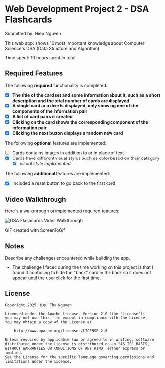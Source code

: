 # Web Development Project 2 - DSA Flashcards

Submitted by: Hieu Nguyen

This web app: shows 10 most important knowledge about Computer Science's DSA (Data Structure and Algorithm)

Time spent: 10 hours spent in total

## Required Features

The following **required** functionality is completed:

- [x] **The title of the card set and some information about it, such as a short description and the total number of cards are displayed**
- [x] **A single card at a time is displayed, only showing one of the components of the information pair**
- [x] **A list of card pairs is created**
- [x] **Clicking on the card shows the corresponding component of the information pair**
- [x] **Clicking the next button displays a random new card**

The following **optional** features are implemented:

- [ ] Cards contains images in addition to or in place of text
- [x] Cards have different visual styles such as color based on their category
  - [x] *visual style implemented*

The following **additional** features are implemented:

* [x] Included a reset button to go back to the first card

## Video Walkthrough

Here's a walkthrough of implemented required features:

<img src='https://media1.giphy.com/media/v1.Y2lkPTc5MGI3NjExeXM4aXJsOG85dWk0a2J4bWNoa2hwZWNkY3F5ejJjNWg1a2hlYXI0aCZlcD12MV9pbnRlcm5hbF9naWZfYnlfaWQmY3Q9Zw/jWHaaIf9vzp0PsLq5k/giphy.gif' title='DSA Flashcard Video Walkthrough' width='' alt='DSA Flashcards Video Walkthrough' />

<!-- Replace this with whatever GIF tool you used! -->
GIF created with ScreenToGif  
<!-- Recommended tools:
[Kap](https://getkap.co/) for macOS
[ScreenToGif](https://www.screentogif.com/) for Windows
[peek](https://github.com/phw/peek) for Linux. -->

## Notes

Describe any challenges encountered while building the app.
- The challenge I faced during the time working on this project is that I found it confusing to hide the "back" card in the back so it does not appear until the user click for the first time. 

## License

    Copyright 2025 Hieu The Nguyen

    Licensed under the Apache License, Version 2.0 (the "License");
    you may not use this file except in compliance with the License.
    You may obtain a copy of the License at

        http://www.apache.org/licenses/LICENSE-2.0

    Unless required by applicable law or agreed to in writing, software
    distributed under the License is distributed on an "AS IS" BASIS,
    WITHOUT WARRANTIES OR CONDITIONS OF ANY KIND, either express or implied.
    See the License for the specific language governing permissions and
    limitations under the License.
